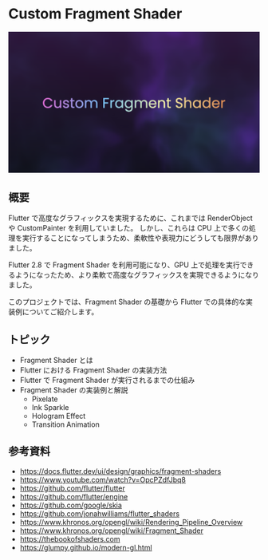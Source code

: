 # Custom Fragment Shader

![screenshot](docs/screenshot.png)

## 概要

Flutter で高度なグラフィックスを実現するために、これまでは RenderObject や CustomPainter を利用していました。
しかし、これらは CPU 上で多くの処理を実行することになってしまうため、柔軟性や表現力にどうしても限界がありました。

Flutter 2.8 で Fragment Shader を利用可能になり、GPU 上で処理を実行できるようになったため、より柔軟で高度なグラフィックスを実現できるようになりました。

このプロジェクトでは、Fragment Shader の基礎から Flutter での具体的な実装例についてご紹介します。

## トピック

- Fragment Shader とは
- Flutter における Fragment Shader の実装方法
- Flutter で Fragment Shader が実行されるまでの仕組み
- Fragment Shader の実装例と解説
    - Pixelate
    - Ink Sparkle
    - Hologram Effect
    - Transition Animation

## 参考資料

- https://docs.flutter.dev/ui/design/graphics/fragment-shaders
- https://www.youtube.com/watch?v=OpcPZdfJbq8
- https://github.com/flutter/flutter
- https://github.com/flutter/engine
- https://github.com/google/skia
- https://github.com/jonahwilliams/flutter_shaders
- https://www.khronos.org/opengl/wiki/Rendering_Pipeline_Overview
- https://www.khronos.org/opengl/wiki/Fragment_Shader
- https://thebookofshaders.com
- https://glumpy.github.io/modern-gl.html
